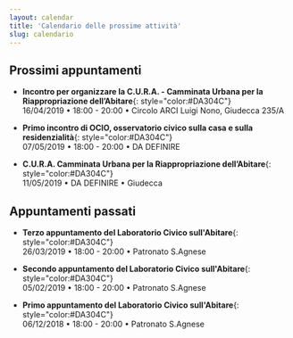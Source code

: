 ```yaml
---
layout: calendar
title: 'Calendario delle prossime attività'
slug: calendario
---
```




## Prossimi appuntamenti

- **Incontro per organizzare la C.U.R.A. - Camminata Urbana per la Riappropriazione dell’Abitare**{: style="color:#DA304C"} <br>   <i class="fas fa-calendar"></i> 16/04/2019 • <i class="fas fa-clock"></i>  18:00 - 20:00 • <i class="fas fa-map-signs"></i> Circolo ARCI Luigi Nono, Giudecca 235/A

- **Primo incontro di OCIO, osservatorio civico sulla casa e sulla residenzialità**{: style="color:#DA304C"} <br>   <i class="fas fa-calendar"></i> 07/05/2019 • <i class="fas fa-clock"></i>  18:00 - 20:00 • <i class="fas fa-map-signs"></i> DA DEFINIRE

- **C.U.R.A. Camminata Urbana per la Riappropriazione dell’Abitare**{: style="color:#DA304C"} <br>   <i class="fas fa-calendar"></i> 11/05/2019 • <i class="fas fa-clock"></i>  DA DEFINIRE • <i class="fas fa-map-signs"></i> Giudecca

## Appuntamenti passati
- **Terzo appuntamento del Laboratorio Civico sull'Abitare**{: style="color:#DA304C"} <br>   <i class="fas fa-calendar"></i> 26/03/2019 • <i class="fas fa-clock"></i>  18:00 - 20:00 • <i class="fas fa-map-signs"></i> Patronato S.Agnese

- **Secondo appuntamento del Laboratorio Civico sull'Abitare**{: style="color:#DA304C"} <br>   <i class="fas fa-calendar"></i> 05/02/2019 • <i class="fas fa-clock"></i>  18:00 - 20:00 • <i class="fas fa-map-signs"></i> Patronato S.Agnese

- **Primo appuntamento del Laboratorio Civico sull'Abitare**{: style="color:#DA304C"} <br>   <i class="fas fa-calendar"></i> 06/12/2018 • <i class="fas fa-clock"></i>  18:00 - 20:00 • <i class="fas fa-map-signs"></i> Patronato S.Agnese
